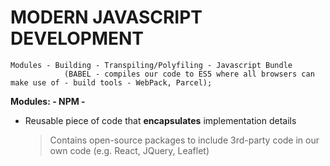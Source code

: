 # MODERN JAVASCRIPT DEVELOPMENT

    Modules - Building - Transpiling/Polyfiling - Javascript Bundle
                (BABEL - compiles our code to ES5 where all browsers can make use of - build tools - WebPack, Parcel);

**Modules: - NPM -**

- Reusable piece of code that **encapsulates** implementation details
  > Contains open-source packages to include 3rd-party code in our own code (e.g. React, JQuery, Leaflet)
